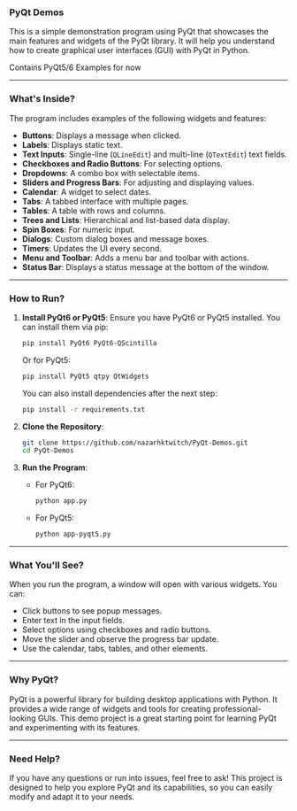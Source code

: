 ### PyQt Demos

This is a simple demonstration program using PyQt that showcases the main features and widgets of the PyQt library. It will help you understand how to create graphical user interfaces (GUI) with PyQt in Python.

Contains PyQt5/6 Examples for now

---

### What's Inside?

The program includes examples of the following widgets and features:
- **Buttons**: Displays a message when clicked.
- **Labels**: Displays static text.
- **Text Inputs**: Single-line (`QLineEdit`) and multi-line (`QTextEdit`) text fields.
- **Checkboxes and Radio Buttons**: For selecting options.
- **Dropdowns**: A combo box with selectable items.
- **Sliders and Progress Bars**: For adjusting and displaying values.
- **Calendar**: A widget to select dates.
- **Tabs**: A tabbed interface with multiple pages.
- **Tables**: A table with rows and columns.
- **Trees and Lists**: Hierarchical and list-based data display.
- **Spin Boxes**: For numeric input.
- **Dialogs**: Custom dialog boxes and message boxes.
- **Timers**: Updates the UI every second.
- **Menu and Toolbar**: Adds a menu bar and toolbar with actions.
- **Status Bar**: Displays a status message at the bottom of the window.

---

### How to Run?

1. **Install PyQt6 or PyQt5**:
   Ensure you have PyQt6 or PyQt5 installed. You can install them via pip:
   ```bash
   pip install PyQt6 PyQt6-QScintilla
   ```
   Or for PyQt5:
   ```bash
   pip install PyQt5 qtpy QtWidgets
   ```
   You can also install dependencies after the next step:
   ```bash
   pip install -r requirements.txt
   ```

2. **Clone the Repository**:
   ```bash
   git clone https://github.com/nazarhktwitch/PyQt-Demos.git
   cd PyQt-Demos
   ```

3. **Run the Program**:
   - For PyQt6:
     ```bash
     python app.py
     ```
   - For PyQt5:
     ```bash
     python app-pyqt5.py
     ```

---

### What You'll See?

When you run the program, a window will open with various widgets. You can:
- Click buttons to see popup messages.
- Enter text in the input fields.
- Select options using checkboxes and radio buttons.
- Move the slider and observe the progress bar update.
- Use the calendar, tabs, tables, and other elements.

---

### Why PyQt?

PyQt is a powerful library for building desktop applications with Python. It provides a wide range of widgets and tools for creating professional-looking GUIs. This demo project is a great starting point for learning PyQt and experimenting with its features.

---

### Need Help?

If you have any questions or run into issues, feel free to ask! This project is designed to help you explore PyQt and its capabilities, so you can easily modify and adapt it to your needs.
